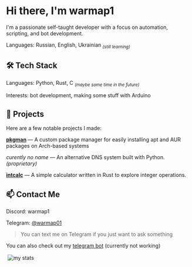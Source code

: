 # Hi there, I'm warmap1

I'm a passionate self-taught developer with a focus on automation, scripting, and bot development.

Languages: Russian, English, Ukrainian <sub>*(still learning)*</sub>


## 🛠 Tech Stack

Languages: Python, Rust, C <sub>*(maybe some time in the future)*</sub>

Interests: bot development, making some stuff with Arduino


## 📂 Projects

Here are a few notable projects I made:

**[pkgman](https://github.com/warmap1/pkgman)** — A custom package manager for easily installing apt and AUR packages on Arch-based systems 

*curently no name* — An alternative DNS system built with Python. *(proprietary)*

**[intcalc](https://github.com/warmap1/intcalc)** — A simple calculator written in Rust to explore integer operations.


## 📫 Contact Me

Discord: warmap1

Telegram: [@warmap01](https://t.me/warmap_1)
> You can text me on Telegram if you just want to ask something

You can also check out my [telegram bot](https://t.me/warmap1bot) (currently not working)

<p>&nbsp;<img align="center" src="https://github-readme-stats.vercel.app/api?username=warmap1&show_icons=true&locale=en" alt="my stats" /></p>
